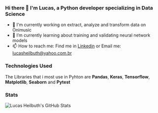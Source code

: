 ### Hi there 👋 I'm Lucas, a Python developer specializing in Data Science
* 🔭 I'm currently working on extract, analyze and transform data on Onimusic
* 🌱 I’m currently learning about training and validating neural network models
* 📫 How to reach me: Find me in [Linkedin](https://www.linkedin.com/in/lucas-heilbuth) or Email me: lucasheilbuth@yahoo.com.br
### Technologies Used
The Libraries that i most use in Pyhton are **Pandas**, **Keras**, **Tensorflow**, **Matplotlib**, **Seaborn** and **Pytest**
### Stats
![Lucas Heilbuth's GitHub Stats](https://github-readme-stats-git-masterrstaa-rickstaa.vercel.app/api?username=lucasheilbuth&count_private=true&show_icons=true&theme=tokyonight&custom_title=Lucas%20Heilbuth's%20GitHub%20Stats&text_bold=true)
<!--
**LucasHeilbuth/LucasHeilbuth** is a ✨ _special_ ✨ repository because its `README.md` (this file) appears on your GitHub profile.

Here are some ideas to get you started:

- 🔭 I’m currently working on ...
- 🌱 I’m currently learning ...
- 👯 I’m looking to collaborate on ...
- 🤔 I’m looking for help with ...
- 💬 Ask me about ...
- 📫 How to reach me: ...
- 😄 Pronouns: ...
- ⚡ Fun fact: ...
-->
